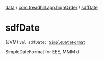 [data](../index.md) / [com.treadhill.app.highOrder](index.md) / [sdfDate](./sdf-date.md)

# sdfDate

(JVM) `val sdfDate: `[`SimpleDateFormat`](https://docs.oracle.com/javase/8/docs/api/java/text/SimpleDateFormat.html)

SimpleDateFormat for EEE, MMM d

